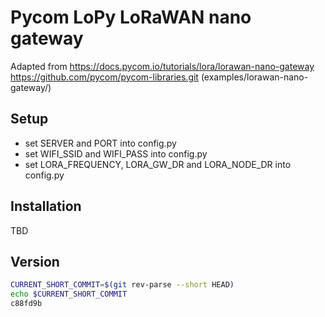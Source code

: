 # Pycom LoPy LoRaWAN nano gateway

Adapted from https://docs.pycom.io/tutorials/lora/lorawan-nano-gateway
https://github.com/pycom/pycom-libraries.git
(examples/lorawan-nano-gateway/)

## Setup
* set SERVER and PORT into config.py
* set WIFI_SSID and WIFI_PASS into config.py
* set LORA_FREQUENCY, LORA_GW_DR and LORA_NODE_DR into config.py

## Installation
TBD


## Version

```bash
CURRENT_SHORT_COMMIT=$(git rev-parse --short HEAD)
echo $CURRENT_SHORT_COMMIT
c88fd9b
```
